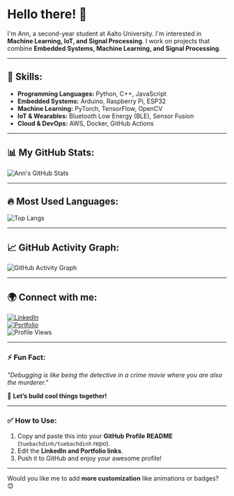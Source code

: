 
# Hello there! 👋  

I'm Ann, a second-year student at Aalto University. I'm interested in **Machine Learning, IoT, and Signal Processing**. I work on projects that combine **Embedded Systems, Machine Learning, and Signal Processing**.

---

## 🚀 Skills:
- **Programming Languages:** Python, C++, JavaScript  
- **Embedded Systems:** Arduino, Raspberry Pi, ESP32  
- **Machine Learning:** PyTorch, TensorFlow, OpenCV  
- **IoT & Wearables:** Bluetooth Low Energy (BLE), Sensor Fusion  
- **Cloud & DevOps:** AWS, Docker, GitHub Actions  

---

## 📊 My GitHub Stats:
![Ann's GitHub Stats](https://github-readme-stats.vercel.app/api?username=tuebachdinh&show_icons=true&theme=radical)

---

## 🔥 Most Used Languages:
![Top Langs](https://github-readme-stats.vercel.app/api/top-langs/?username=tuebachdinh&layout=compact&theme=radical)

---

## 📈 GitHub Activity Graph:
![GitHub Activity Graph](https://github-readme-activity-graph.vercel.app/graph?username=tuebachdinh&theme=radical)

---

## 🌍 Connect with me:
[![LinkedIn](https://img.shields.io/badge/LinkedIn-Ann-blue?logo=linkedin)](https://linkedin.com/in/tuebachdinh)  
[![Portfolio](https://img.shields.io/badge/Portfolio-My%20Website-green?logo=vercel)](https://your-portfolio-link)  
![Profile Views](https://komarev.com/ghpvc/?username=tuebachdinh&color=blue)

---

### ⚡ Fun Fact:
_"Debugging is like being the detective in a crime movie where you are also the murderer."_

🚀 **Let’s build cool things together!**  

---

### ✅ **How to Use:**
1. Copy and paste this into your **GitHub Profile README** (`tuebachdinh/tuebachdinh` repo).
2. Edit the **LinkedIn and Portfolio links**.
3. Push it to GitHub and enjoy your awesome profile!

---

Would you like me to add **more customization** like animations or badges? 😊

